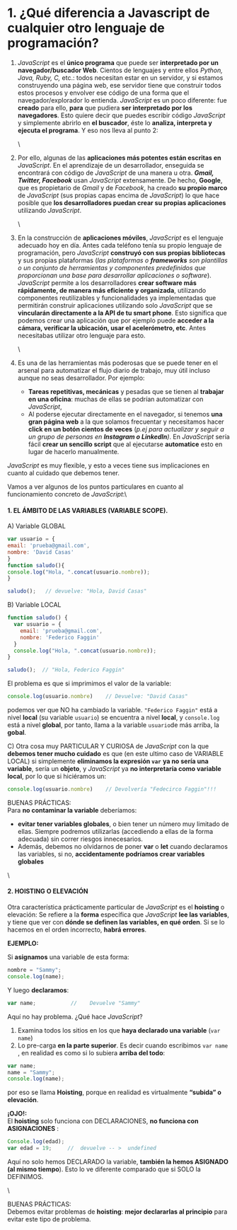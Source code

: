 # 1. ¿Qué diferencia a Javascript de cualquier otro lenguaje de programación?

1.  _JavaScript_ es el **único programa** que puede ser **interpretado por un navegador/buscador Web**. Cientos de lenguajes y entre ellos _Python, Java, Ruby, C,_ etc.: todos necesitan estar en un servidor, y si estamos construyendo una página web, ese servidor tiene que construir todos estos procesos y envolver ese código de una forma que el navegador/explorador lo entienda.    _JavaScript_ es un poco diferente: fue **creado** para ello, **para** que pudiera **ser interpretado por los navegadores**. Esto quiere decir que puedes escribir código _JavaScript_ y simplemente abrirlo en **el buscador**, éste lo **analiza, interpreta y ejecuta el programa**. Y eso nos lleva al punto 2:

    \

2.  Por ello, algunas de las **aplicaciones más potentes están escritas en** _JavaScript_. En el aprendizaje de un desarrollador, enseguida se encontrará con código de _JavaScript_ de una manera u otra. _**Gmail, Twitter, Facebook**_ usan _JavaScript_ extensamente. De hecho, **Google**, que es propietario de _Gmail_ y de _Facebook_, ha creado **su propio marco** de _JavaScript_ (sus propias capas encima de _JavaScript_) lo que hace posible que **los desarrolladores puedan crear su propias aplicaciones** utilizando _JavaScript_.

    \

3.  En la construcción de **aplicaciones móviles**, _JavaScript_ es el lenguaje adecuado hoy en día. Antes cada teléfono tenía su propio lenguaje de programación, pero _JavaScript_ **construyó con sus propias bibliotecas** y sus propias plataformas (_las plataformas o **frameworks** son plantillas o un conjunto de herramientas y componentes predefinidos que proporcionan una base para desarrollar aplicaciones o software_).    _JavaScript_ permite a los desarrolladores **crear software más rápidamente, de manera más eficiente y organizada**, utilizando componentes reutilizables y funcionalidades ya implementadas que permitirán construir aplicaciones utilizando solo _JavaScript_ que se **vincularán directamente a la API de tu smart phone**. Esto significa que podemos crear una aplicación que por ejemplo puede **acceder a la cámara, verificar la ubicación, usar el acelerómetro, etc**. Antes necesitabas utilizar otro lenguaje para esto.

    \

4. Es una de las herramientas más poderosas que se puede tener en el arsenal para automatizar el flujo diario de trabajo, muy útil incluso aunque no seas desarrollador. Por ejemplo:
   * **Tareas repetitivas, mecánicas** y pesadas que se tienen al **trabajar en una oficina**: muchas de ellas se podrían automatizar con _JavaScript_,
   * Al poderse ejecutar directamente en el navegador, si tenemos **una gran página web** a la que solamos frecuentar y necesitamos hacer **click en un botón cientos de veces** (_p.ej para actualizar y seguir a un grupo de personas en **Instagram o LinkedIn**)_. En _JavaScript_ sería fácil **crear un sencillo script** que al ejecutarse **automatice** esto en lugar de hacerlo manualmente.

_JavaScript_ es muy flexible, y esto a veces tiene sus implicaciones en cuanto al cuidado que debemos tener.

Vamos a ver algunos de los puntos particulares en cuanto al funcionamiento concreto de _JavaScript_:\


#### 1. EL ÁMBITO DE LAS VARIABLES (VARIABLE SCOPE). 

A) Variable GLOBAL

```javascript
var usuario = {
email: 'prueba@gmail.com',
nombre: 'David Casas'
}
function saludo(){
console.log("Hola, ".concat(usuario.nombre));
}

saludo();   // devuelve: "Hola, David Casas"
```

B) Variable LOCAL

```javascript
function saludo() {
  var usuario = {
    email: 'prueba@gmail.com',
    nombre: 'Federico Faggin'
  }
  console.log("Hola, ".concat(usuario.nombre));
}

saludo();  // "Hola, Federico Faggin"
```

El problema es que si imprimimos el valor de la variable:

```javascript
console.log(usuario.nombre)    // Devuelve: "David Casas"

```

podemos ver que NO ha cambiado la variable. `"Federico Faggin"` está a nivel **local** (su variable `usuario`) se encuentra a nivel **local**, y `console.log` está a nivel **global**, por tanto, llama a la variable `usuario`de más arriba, la **gobal**.

C) Otra cosa muy PARTICULAR Y CURIOSA de _JavaScript_ con la que **debemos tener mucho cuidado** es que (en este ultimo caso de VARIABLE LOCAL) si simplemente **eliminamos la expresión `var`** **ya no sería una variable**, sería un **objeto**, y _JavaScript_ ya **no interpretaría como variable local**, por lo que si hiciéramos un:

```javascript
console.log(usuario.nombre)    // Devolvería "Fedecirco Faggin"!!!

```

BUENAS PRÁCTICAS:\
Para **no contaminar la variable** deberíamos:

* **evitar tener variables globales**, o bien tener un número muy limitado de ellas. Siempre podremos utilizarlas (accediendo a ellas de la forma adecuada) sin correr riesgos innecesarios.
* Además, debemos no olvidarnos de poner **var** o **let** cuando declaramos las variables, si no, **accidentamente podríamos crear variables globales**

\


#### 2. HOISTING O ELEVACIÓN

Otra característica prácticamente particular de _JavaScript_ es el **hoisting** o elevación: Se refiere a la **forma** específica que _JavaScript_ **lee las variables**, y tiene que ver con **dónde se definen las variables, en qué orden**. Si se lo hacemos en el orden incorrecto, **habrá errores**.

**EJEMPLO:**

Si **asignamos** una variable de esta forma:

```javascript
nombre = "Sammy";
console.log(name);
```

Y luego **declaramos**:

```javascript
var name;    		//    Devuelve "Sammy"
```

Aquí no hay problema. ¿Qué hace _JavaScript_?

1. Examina todos los sitios en los que **haya declarado una variable** (`var name`)
2. Lo pre-carga **en la parte superior**. Es decir cuando escribimos `var name` , en realidad es como si lo subiera **arriba del todo**:

```javascript
var name;
name = "Sammy";
console.log(name);
```

por eso se llama **Hoisting**, porque en realidad es virtualmente **“subida” o elevación**.

**¡OJO!:**\
El **hoisting** solo funciona con DECLARACIONES, **no funciona con ASIGNACIONES** :

```javascript
Console.log(edad);
var edad = 19;     //  devuelve -- >  undefined
```

Aquí no solo hemos DECLARADO la variable, **también la hemos ASIGNADO (al mismo tiempo**). Esto lo ve diferente comparado que si SOLO la DEFINIMOS.

\


BUENAS PRÁCTICAS:\
Debemos evitar problemas de **hoisting**: **mejor declararlas al principio** para evitar este tipo de problema.
